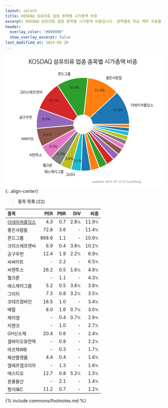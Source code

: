 ```yaml
---
layout: splash
title: KOSDAQ 섬유의류 업종 종목별 시가총액 비중
excerpt: KOSDAQ 섬유의류 업종 종목별 시가총액 비중입니다. 종목별로 주요 재무 지표를 함께 표시합니다.
header:
  overlay_color: "#800000"
  show_overlay_excerpt: false
last_modified_at: 2024-05-20
---
```



![KOSDAQ 섬유의류 업종 종목별 시가총액 비중](/stats/sector/images/kosdaq_업종_섬유의류_종목.png){: .align-center}


> **종목 목록 (22)**<a id="list"></a>

| **종목** | **PER** | **PBR** | **DIV** | **비중** |
| :------- | ------: | ------: | ------: | -------: |
| [더네이쳐홀딩스](/298540/) | 4.3 | 0.7 | 2.8<small>%</small> | 11.9<small>%</small> |
| 좋은사람들 | 72.8 | 3.6 | - | 11.4<small>%</small> |
| 폰드그룹 | 868.6 | 1.1 | - | 10.9<small>%</small> |
| 크리스에프앤씨 | 6.9 | 0.4 | 3.8<small>%</small> | 10.2<small>%</small> |
| 공구우먼 | 12.4 | 1.9 | 2.2<small>%</small> | 6.9<small>%</small> |
| 씨싸이트 | - | 2.2 | - | 6.5<small>%</small> |
| 씨앤투스 | 26.2 | 0.5 | 1.6<small>%</small> | 4.9<small>%</small> |
| 웰크론 | - | 1.1 | - | 4.3<small>%</small> |
| 에스제이그룹 | 5.2 | 0.5 | 3.6<small>%</small> | 3.8<small>%</small> |
| 그리티 | 7.3 | 0.8 | 3.2<small>%</small> | 3.5<small>%</small> |
| 코데즈컴바인 | 16.5 | 1.0 | - | 3.4<small>%</small> |
| 배럴 | 8.0 | 1.6 | 0.7<small>%</small> | 3.0<small>%</small> |
| 케이엠 | - | 0.4 | 0.7<small>%</small> | 2.9<small>%</small> |
| 지엔코 | - | 1.0 | - | 2.7<small>%</small> |
| GH신소재 | 20.4 | 0.6 | - | 2.4<small>%</small> |
| 셀바이오휴먼텍 | - | 0.9 | - | 2.2<small>%</small> |
| 아즈텍WB | - | 0.3 | - | 1.7<small>%</small> |
| 패션플랫폼 | 4.4 | 0.4 | - | 1.6<small>%</small> |
| 엠에프엠코리아 | - | 1.3 | - | 1.6<small>%</small> |
| 에스티오 | 12.7 | 0.8 | 5.2<small>%</small> | 1.5<small>%</small> |
| 원풍물산 | - | 2.1 | - | 1.4<small>%</small> |
| 형지I&C | 11.2 | 0.7 | - | 1.2<small>%</small> |

{% include commons/footnotes.md %}